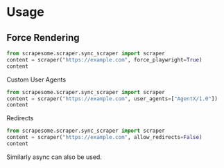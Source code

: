 
# Usage

## Force Rendering
```python
from scrapesome.scraper.sync_scraper import scraper
content = scraper("https://example.com", force_playwright=True)
content
```

Custom User Agents
```python
from scrapesome.scraper.sync_scraper import scraper
content = scraper("https://example.com", user_agents=["AgentX/1.0"])
content
```

Redirects
```python
from scrapesome.scraper.sync_scraper import scraper
content = scraper("https://example.com", allow_redirects=False)
content
```
Similarly async can also be used.
